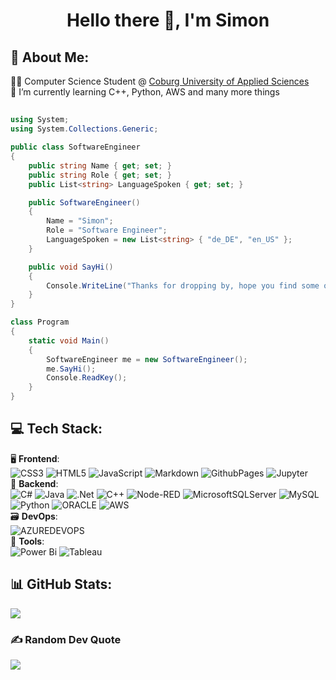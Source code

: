 <h1 align="center">Hello there 👋, I'm Simon</h1>

## 💫 About Me:

👨‍💻 Computer Science Student @ <a href="https://www.hs-coburg.de/en/" target="_blank">Coburg University of Applied Sciences</a> <br>🌱 I’m currently learning C++, Python, AWS and many more things

##

```C#
using System;
using System.Collections.Generic;

public class SoftwareEngineer
{
    public string Name { get; set; }
    public string Role { get; set; }
    public List<string> LanguageSpoken { get; set; }

    public SoftwareEngineer()
    {
        Name = "Simon";
        Role = "Software Engineer";
        LanguageSpoken = new List<string> { "de_DE", "en_US" };
    }

    public void SayHi()
    {
        Console.WriteLine("Thanks for dropping by, hope you find some of my work interesting.");
    }
}

class Program
{
    static void Main()
    {
        SoftwareEngineer me = new SoftwareEngineer();
        me.SayHi();
        Console.ReadKey();
    }
}
```

## 💻 Tech Stack:

🖥️ **Frontend**:<br> ![CSS3](https://img.shields.io/badge/css3-%231572B6.svg?style=for-the-badge&logo=css3&logoColor=white) ![HTML5](https://img.shields.io/badge/html5-%23E34F26.svg?style=for-the-badge&logo=html5&logoColor=white) ![JavaScript](https://img.shields.io/badge/javascript-%23323330.svg?style=for-the-badge&logo=javascript&logoColor=%23F7DF1E) ![Markdown](https://img.shields.io/badge/markdown-%23000000.svg?style=for-the-badge&logo=markdown&logoColor=white) ![GithubPages](https://img.shields.io/badge/github%20pages-121013?style=for-the-badge&logo=github&logoColor=white) ![Jupyter](https://img.shields.io/badge/jupyter-F37626.svg?style=for-the-badge&logo=jupyter&logoColor=white) <br>
💽 **Backend**:<br> ![C#](https://img.shields.io/badge/c%23-%23239120.svg?style=for-the-badge&logo=csharp&logoColor=white) ![Java](https://img.shields.io/badge/java-%23ED8B00.svg?style=for-the-badge&logo=openjdk&logoColor=white) ![.Net](https://img.shields.io/badge/.NET-5C2D91?style=for-the-badge&logo=.net&logoColor=white) ![C++](https://img.shields.io/badge/c++-00599C.svg?style=for-the-badge&logo=cplusplus&logoColor=white) ![Node-RED](https://img.shields.io/badge/Node--RED-%238F0000.svg?style=for-the-badge&logo=node-red&logoColor=white) ![MicrosoftSQLServer](https://img.shields.io/badge/Microsoft%20SQL%20Server-CC2927?style=for-the-badge&logo=microsoft%20sql%20server&logoColor=white) ![MySQL](https://img.shields.io/badge/mysql-%2300000f.svg?style=for-the-badge&logo=mysql&logoColor=white) ![Python](https://img.shields.io/badge/python-3776AB.svg?style=for-the-badge&logo=python&logoColor=white) ![ORACLE](https://img.shields.io/badge/ORACLE-%23f80000?style=for-the-badge&logo=oracle&logoColor=white) ![AWS](https://img.shields.io/badge/AWS-232F3E.svg?style=for-the-badge&logo=amazonwebservices&logoColor=white) <br>
🗃️ **DevOps**:<br> ![AZUREDEVOPS](https://img.shields.io/badge/azuredevops-0078D7.svg?style=for-the-badge&logo=azuredevops&logoColor=white&color=%230078D7) <br>
🔧 **Tools**:<br> ![Power Bi](https://img.shields.io/badge/power_bi-F2C811?style=for-the-badge&logo=powerbi&logoColor=black) ![Tableau](https://img.shields.io/badge/tableau-E97627.svg?style=for-the-badge&logo=tableau&logoColor=white) <br>

## 📊 GitHub Stats:

![](https://github-readme-stats.vercel.app/api?username=Apatagonicus&theme=transparent&hide_border=true&include_all_commits=false&count_private=false)<br/>

### ✍️ Random Dev Quote

![](https://quotes-github-readme.vercel.app/api?theme=radical)
